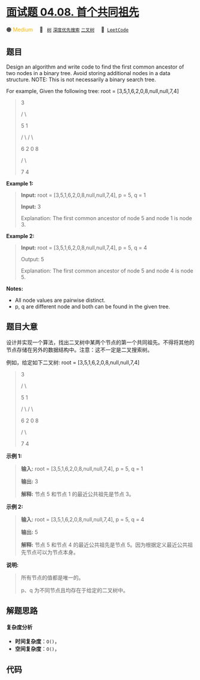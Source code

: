 # [面试题 04.08. 首个共同祖先](https://leetcode.cn/problems/first-common-ancestor-lcci)

🟠 <font color=#ffb800>Medium</font>&emsp; 🔖&ensp; [`树`](/outline/tag/tree.md) [`深度优先搜索`](/outline/tag/depth-first-search.md) [`二叉树`](/outline/tag/binary-tree.md)&emsp; 🔗&ensp;[`LeetCode`](https://leetcode.cn/problems/first-common-ancestor-lcci)

## 题目

Design an algorithm and write code to find the first common ancestor of two
nodes in a binary tree. Avoid storing additional nodes in a data structure.
NOTE: This is not necessarily a binary search tree.

For example, Given the following tree: root = [3,5,1,6,2,0,8,null,null,7,4]

> 
> 
> 
> 
> 
> > 
> 3
> 
>    / \
> 
>   5   1
> 
>  / \ / \
> 
> 6  2 0  8
> 
>   / \
> 
>  7   4

**Example 1:**

> 
> 
> 
> 
> 
> **Input:** root = [3,5,1,6,2,0,8,null,null,7,4], p = 5, q = 1
> 
> **Input:** 3
> 
> Explanation: The first common ancestor of node 5 and node 1 is node 3.

**Example 2:**

> 
> 
> 
> 
> 
> **Input:** root = [3,5,1,6,2,0,8,null,null,7,4], p = 5, q = 4
> 
> Output: 5
> 
> Explanation: The first common ancestor of node 5 and node 4 is node 5.

**Notes:**

  * All node values are pairwise distinct.
  * p, q are different node and both can be found in the given tree.


## 题目大意

设计并实现一个算法，找出二叉树中某两个节点的第一个共同祖先。不得将其他的节点存储在另外的数据结构中。注意：这不一定是二叉搜索树。

例如，给定如下二叉树: root = [3,5,1,6,2,0,8,null,null,7,4]

> 
> 
> 
> 
> 
> > 
> 3
> 
>    / \
> 
>   5   1
> 
>  / \ / \
> 
> 6  2 0  8
> 
>   / \
> 
>  7   4
> 
> 

**示例 1:**

> 
> 
> 
> 
> 
> **输入:** root = [3,5,1,6,2,0,8,null,null,7,4], p = 5, q = 1
> 
> **输出:** 3
> 
> **解释:** 节点 5 和节点 1 的最近公共祖先是节点 3。

**示例 2:**

> 
> 
> 
> 
> 
> **输入:** root = [3,5,1,6,2,0,8,null,null,7,4], p = 5, q = 4
> 
> **输出:** 5
> 
> **解释:** 节点 5 和节点 4 的最近公共祖先是节点 5。因为根据定义最近公共祖先节点可以为节点本身。

**说明:**

> 
> 
> 
> 
> 
> 所有节点的值都是唯一的。
> 
> p、q 为不同节点且均存在于给定的二叉树中。


## 解题思路

#### 复杂度分析

- **时间复杂度**：`O()`，
- **空间复杂度**：`O()`，

## 代码

```javascript

```